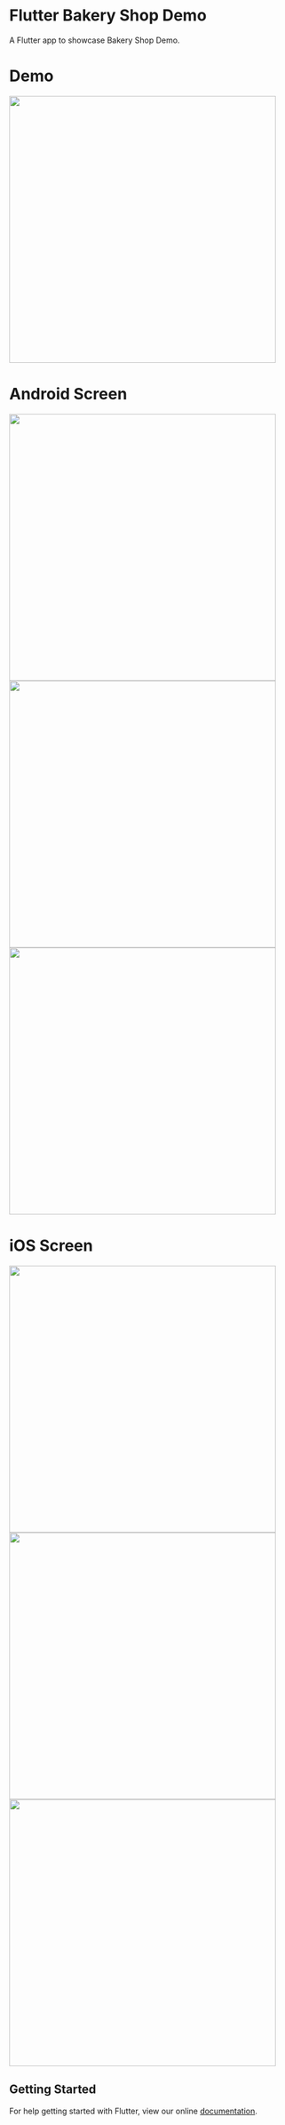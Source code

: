 # Flutter Bakery Shop Demo

A Flutter app to showcase Bakery Shop Demo.

# Demo
<img height="480px" src="https://github.com/flutter-devs/Flutter_Bakery_App_Demo/blob/cookies_app/screens/demo.gif">



# Android Screen
<img height="480px" src="https://github.com/flutter-devs/Flutter_Bakery_App_Demo/blob/cookies_app/screens/android1.png"> <img height="480px" src="https://github.com/flutter-devs/Flutter_Bakery_App_Demo/blob/cookies_app/screens/android2.png"> <img height="480px" src="https://github.com/flutter-devs/Flutter_Bakery_App_Demo/blob/cookies_app/screens/android3.png">  


# iOS Screen
<img height="480px" src="https://github.com/flutter-devs/Flutter_Bakery_App_Demo/blob/cookies_app/screens/iphone4.png"> <img height="480px" src="https://github.com/flutter-devs/Flutter_Bakery_App_Demo/blob/cookies_app/screens/iphone5.png">  <img height="480px" src="https://github.com/flutter-devs/Flutter_Bakery_App_Demo/blob/cookies_app/screens/iphone6.png">



## Getting Started

For help getting started with Flutter, view our online
[documentation](https://flutter.io/).
